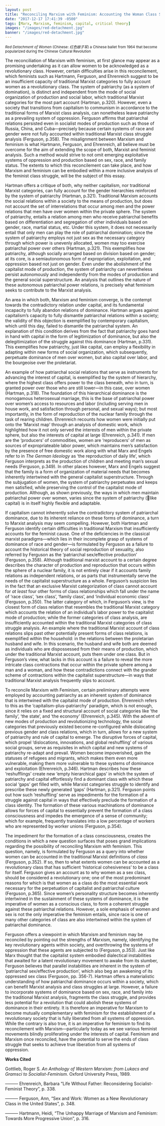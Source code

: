 ```yaml
---
layout: post
title: "Reconciling Marxism with Feminism: Accounting the Woman Class Struggle"
date: "2017-12-17 17:41:39 -0500"
tags: [Marx, Marxism, feminism, capital, critical theory]
images: "/images/red-detachment.jpg"
banner: "/images/red-detachment.jpg"
---
```


<sub> *Red Detachment of Women* (Chinese: *红色娘子军*) a Chinese ballet from 1964 that become popularized during the Chinese Cultural Revolution </sub>

The reconciliation of Marxism with feminism, at first glance may appear as a promising undertaking as it can allow women to be acknowledged as a revolutionary class. However, certain difficulties arise in this reconcilement, which feminists such as Hartmann, Ferguson, and Ehrenreich suggest to be an insufficient capacity of traditional Marxist categories to fully account women as a revolutionary class. The system of patriarchy (as a system of domination), is distinct and independent from the mode of social organization of production and social labor, which traditional Marxist categories for the most part account (Hartman, p.320). However, even a society that transitions from capitalism to communism in accordance to the traditional forms of Marxist class analysis, can nonetheless leave patriarchy as a prevailing system of oppression. Ferguson affirms that patriarchal relations persisted even in socialist modes of production such as those of Russia, China, and Cuba—precisely because certain systems of race and gender were not fully accounted within traditional Marxist class struggle analysis (Ferguson, p.358). The misalignment between Marxism and feminism is what Hartmann, Ferguson, and Ehrenreich, all believe must be overcome for the aim of extending the scope of both, Marxist and feminist analysis. Such a method would strive to not omit emerging exploitative systems of oppression and production based on sex, race, and family status. The extents to which this reconcilement can take place, and how Marxism and feminism can be embodied within a more inclusive analysis of the feminist class struggle, will be the subject of this essay.

Hartman offers a critique of both, why neither capitalism, nor traditional Marxist categories, can fully account for the gender hierarchies reinforced by the system of patriarchy (Hartman, p.321). Traditional Marxism accounts the social relations within a society to the means of production, but does not account the set of interrelations that occur among men and the power relations that men have over women within the private sphere. The system of patriarchy, entails a relation among men who receive patriarchal benefits based on differentiation and segregation of other individuals based on gender, race, martial status, etc. Under this system, it does not necessarily entail that only men can play the role of patriarchal domination; since the system of patriarchy employs not just sex as the necessary category through which power is unevenly allocated, women may too exercise patriarchal power over others (Hartman, p.321). This exemplifies how patriarchy, although socially arranged based on division based on gender; at its core, is a semiautonomous form of expropriation, exploitation, and oppression based not just on gender. Even under the abolishment of the capitalist mode of production, the system of patriarchy can nevertheless persist autonomously and independently from the modes of production and the general social superstructure. An analysis that outlines the nature of these autonomous patriarchal power relations, is precisely what feminism seeks to contribute to the Marxist analysis.

An area in which both, Marxism and feminism converge, is the contempt towards the contradictory relation under capital, and its fundamental incapacity to fully abandon relations of dominance. Hartman argues against capitalism’s capacity to fully dismantle patriarchal relations within a society; the validity of this objection is exemplified by contemporary capitalism, which until this day, failed to dismantle the patriarchal system. An explanation of this condition derives from the fact that patriarchy goes hand in hand with capital in the form of legitimization of dominance, but also the delegitimization of the struggle against this dominance (Hartman, p.331). This exemplifies how patriarchy, just like capital, can employ a flexibility in adapting within new forms of social organization, which subsequently, perpetuate dominance of men over women, but also capital over labor, and the bourgeoise over the proletariat.

An example of how patriarchal social relations that serve as instruments for advancing the interest of capital, is exemplified by the system of hierarchy, where the highest class offers power to the class beneath, who in turn, is granted power over those who are still lower—in this case, over women (Hartman, p.318). The foundation of this hierarchical dominance is the monogamous heterosexual marriage, this is the base of patriarchal power over women’s access to resources and labor (including serving men in house work, and satisfaction through personal, and sexual ways); but most importantly, in the form of reproduction of the nuclear family through the task of rearing children. Ehrenreich recounts how women were initially put onto the ‘Marxist map’ through an analysis of domestic work, which highlighted how it not only served the interests of men within the private sphere, but also the interests of capital at large (Ehrenreich, p.341). If men are the ‘producers’ of commodities, women are ‘reproducers’ of men as sources of expropriateable labor power, which maintains men’s satisfaction by the presence of free domestic work along with what Marx and Engels refer to in *The German Ideology* as ‘the reproduction of daily life’, which Ferguson interprets as the production of children and meeting man’s sexual needs (Ferguson, p.349). In other places however, Marx and Engels suggest that the family is a form of organization of material needs that becomes inherently intertwined with the general capitalist superstructure. Through the subjugation of women, the system of patriarchy perpetuates and keeps men satisfied, while preserving the control of the capitalist mode of production. Although, as shown previously, the ways in which men maintain patriarchal power over women, varies since the system of patriarchy (like capital) is in itself highly flexible and adaptable.

If capitalism cannot inherently solve the contradictory system of patriarchal dominance, due to its inherent reliance on these forms of dominance, a turn to Marxist analysis may seem compelling. However, both Hartman and Ferguson identify certain difficulties in traditional Marxism that insufficiently accounts for the feminist cause. One of the deficiencies in the classical marxist paradigms—which lies in their incomplete grasp of systems of dominance of race and gender—is formulated by Ferguson as a failure to account the historical theory of social reproduction of sexuality, also referred by Ferguson as the ‘patriarchal sex/effective production’ (Ferguson, p.358). Although traditional marxist account to a certain degree describes the character of production and reproduction that occurs within the sphere of a nuclear family, it is not entirely clear if it accounts family relations as independent relations, or as parts that instrumentally serve the needs of the capitalist superstructure as a whole. Ferguson’s suspicion lies in the fact that an exclusive Marxist categorization of class cannot account for *at least* four other forms of class relationships which fall under the name of ‘race class’, ‘sex class’, ‘family class’, and ‘individual economic class’ (Ferguson, p.350). The latter category of which, in Ferguson’s view, is the closest form of class relation that resembles the traditional Marxist category which accounts the relation of an individual’s labor power to the capitalist mode of production; while the former categories of class analysis, are insufficiently accounted within the traditional Marxist categories of class struggle analysis. An example where the traditional Marxist account of class relations slips past other potentially present forms of class relations, is exemplified within the household: in the relations between the proletarian husband and wife. In this scenario, the husband and wife both are deemed as individuals who are dispossessed from their means of production, which under the traditional Marxist account, puts them under one class. But in Ferguson’s view, what lacks in this account is a failure to reveal the more intricate class contractions that occur within the private sphere among a man and a woman, and how these contradictions connect with the grander scheme of contractions within the capitalist superstructure—in ways that traditional Marxist analysis frequently slips to account.

To reconcile Marxism with Feminism, certain preliminary attempts were employed by accounting patriarchy as an inherent system of dominance that is intertwined with the capitalist mode of production. Ehrenreich refers to this as the ‘capitalism-plus-patriarchy’ paradigm, which is not enough, since it relies on a fixed and structural account of social categories like ‘the family’, ‘the state’, and ‘the economy’ (Ehrenreich, p.345). With the advent of new modes of production and revolutionizing technology, the social categories that previously existed become re-configured while dislocating previous gender and class relations, which in turn, allows for a new system of patriarchy and rule of capital to emerge. The disruptive forces of capital, which propel ‘dislocations, innovations, and global reshuffling’ of various social groups, serve as requisites in which capital and new systems of patriarchy re-adapt and prevail. Women become impoverished, gain the statuses of refugees and migrants, which makes them even more vulnerable, making them more vulnerable to  these systems of dominance and exploitation (Ehrenreich, p.346). Hartman describes how these ‘reshufflings’ create new ‘empty hierarchical gaps’ in which the system of patriarchy and capital effortlessly find a dominant class with which these social ‘gaps’ get filled with, while Marxist categories struggle to identify and prescribe these newly generated ‘gaps’ (Hartman, p.321). Ferguson points out how such ‘reshuffling’ serve as impediments for the formation of a struggle against capital in ways that effectively preclude the formation of a class identity. The formation of these various machinations of dominance allows for forces of capital to essentially prevent the formation of a class consciousness and impedes the emergence of a sense of community; which for example, frequently translates into a low percentage of workers who are represented by worker unions (Ferguson, p.354).

The impediment for the formation of a class consciousness, creates the conditions in which a new question surfaces that poses grand implications regarding the possibility of reconciling Marxism with feminism. This question, namely, is formulated by Ferguson as a query into whether women can be accounted in the traditional Marxist definitions of *class* (Ferguson, p.352). If so, then to what extents women can be accounted as a revolutionary class that has sufficient ‘historical cohesiveness’ to be a class for itself. Ferguson gives an account as to why women as a sex class, should be considered a revolutionary one; one of the most predominant reasons for which is that women as a class do the most essential work necessary for the perpetuation of capitalist and patriarchal culture (Ferguson, p.365). Since women’s personality structure becomes inherently intertwined in the sustainment of these systems of dominance, it is the imperative of women as a conscious class, to form a coherent struggle against these patriarchal relations. However, a sole emphasis of women and sex is not the only imperative the feminism entails, since race is one of many other categories of class are also intertwined within the system of patriarchal dominance.

Ferguson offers a viewpoint in which Marxism and feminism may be reconciled by pointing out the strengths of Marxism, namely, identifying the key revolutionary agents within society, and overthrowing the systems of oppression that these agents are subjected to (Ferguson, p.353). Just like Marx thought that the capitalist system embodied dialectical instabilities that awaited for a latent revolutionary movement to awake from its slumber, Ferguson believes that parallel instabilities are inherent in the system of ’patriarchal sex/effective production’, which also beg an awakening of its oppressed sex class (Ferguson, pp. 356-7). Hartman offers a materialistic understanding of how patriarchal dominance occurs within a society, which can benefit Marxist analysis and class struggles at large. However, a failure to incorporate systems of dominance based on sex, race, and family into the traditional Marxist analysis, fragments the class struggle, and provides less potential for a revolution that could abolish these systems of dominance in their entirety. It is therefore an imperative for Marxism to become mutually complementary with feminism for the establishment of a revolutionary society that is fully liberated from all systems of oppression. While the contrary is also true, it is an imperative for feminism to find its reconcilement with Marxism—particularly today as we see various feminist movements blindly proliferating under the interests of capital. Feminism and Marxism once reconciled, have the potential to serve the ends of class struggle that seeks to achieve true liberation from all systems of oppression.

**Works Cited**

Gottlieb, Roger S. *An Anthology of Western Marxism: from Lukacs and Gramsci to Socialist-Feminism*.
	Oxford University Press, 1989.

——— Ehrenreich, Barbara  “Life Without Father: Reconsidering Socialist-Feminist Theory”, p. 338.

——— Ferguson, Ann, “Sex and Work: Women as a New Revolutionary Class in the United States”, p. 348.

——— Hartmann, Heidi, “The Unhappy Marriage of Marxism and Feminism: Towards More Progressive Union”, p. 316.
